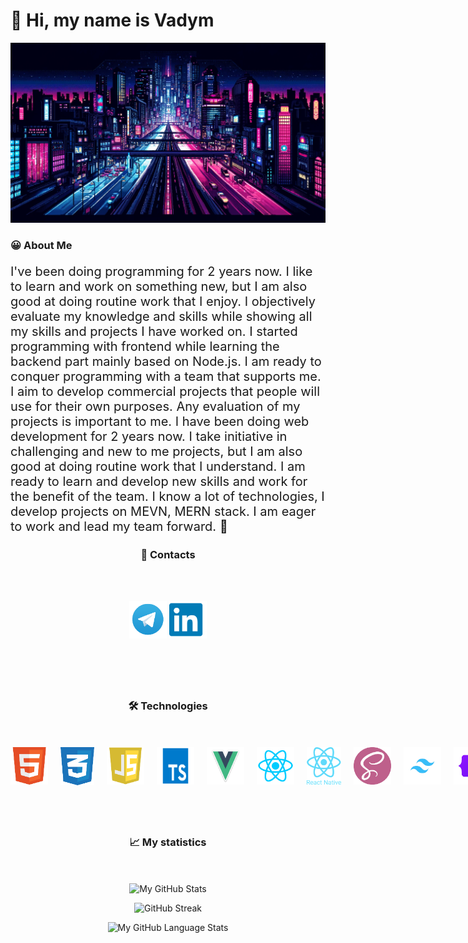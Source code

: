 # 👋 Hi, my name is Vadym

<p align="center">
  <img src="./assets/bg.webp" alt="logo">
</p>

<h3 style="min-width: 110px;">😀 About Me</h3>

<p style="font-size: 20px;">
I've been doing programming for 2 years now. I like to learn and work on something new, but I am also good at doing routine work that I enjoy. I objectively evaluate my knowledge and skills while showing all my skills and projects I have worked on. I started programming with frontend while learning the backend part mainly based on Node.js. I am ready to conquer programming with a team that supports me. I aim to develop commercial projects that people will use for their own purposes. Any evaluation of my projects is important to me.
I have been doing web development for 2 years now. I take initiative in challenging and new to me projects, but I am also good at doing routine work that I understand. I am ready to learn and develop new skills and work for the benefit of the team. I know a lot of technologies, I develop projects on MEVN, MERN stack. I am eager to work and lead my team forward. 💖
</p>

<h3 style="margin-bottom: 50px; text-align: center;">📩 Contacts</h3>

<div align="center" style="display: flex; justify-content: space-around; align-items: center; margin-bottom: 80px; gap: 20px;">

<a href="https://t.me/vxdosick"><img width="60px" src="./assets/telegram.png" alt="telegram"/></a>
<a href="https://www.linkedin.com/in/vadym-foteniuk-423a53318/"><img width="60px" src="./assets/linkedin.png" alt="linkedin"/></a>

</div>

<h3 style="text-align: center; margin-bottom: 50px;">🛠️ Technologies</h3>

<div align="center" style="display: flex; margin-bottom: 80px; justify-content: space-around; gap: 20px;">
<img  src="./assets/html.png" width="60" height="60" alt="html">
<img src="./assets/css.png" width="55" height="61" alt="css">   
<img  src="./assets/js.png" width="60" height="60" alt="js">
<img  src="./assets/ts.png" width="60" height="60" alt="ts">
<img  src="./assets/vue.png" width="60" height="60" alt="vue">
<img  src="./assets/react.png" width="60" height="60" alt="react">
<img  src="./assets/react-native.png" width="60" height="60" alt="react-native">
<img  src="./assets/sass.png" width="60" height="60" alt="sass">
<img  src="./assets/tailwind.png" width="60" height="60" alt="tailwind">
<img  src="./assets/bootstrap.png" width="60" height="60" alt="bootstrap">
<img  src="./assets/node.png" width="60" height="60" alt="node.js">
<img  src="./assets/express.png" width="60" height="60" alt="express">
<img  src="./assets/mdb.png" width="60" height="60" alt="mongodb">
<img  src="./assets/ejs.png" width="60" height="60" alt="ejs">
<img  src="./assets/npm.png" width="60" height="60" alt="npm">
<img src="./assets/git.png" width="60" height="60" alt="git"></div>

<h3 style="text-align: center; margin-bottom: 50px;">📈 My statistics</h3>

<div align="center">

![My GitHub Stats](https://github-readme-stats.vercel.app/api/?username=vxdosick&count_private=true&theme=tokyonight&showicons=true)

</div>
<div align="center">

![GitHub Streak](https://streak-stats.demolab.com?user=vxdosick&theme=tokyonight&hide_border=true&mode=weekly)

</div>
<div align="center">

![My GitHub Language Stats](https://github-readme-stats.vercel.app/api/top-langs/?username=vxdosick&langs_count=5&theme=tokyonight)

</div>
